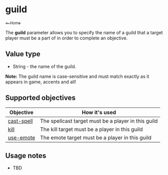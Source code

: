 # guild

<a href="../index.md"><sub>← Home</sub></a>

The **guild** parameter allows you to specify the name of a guild that a target player must be a part of in order to complete an objective.

## Value type

* String - the name of the guild.

**Note:** The guild name is case-sensitive and must match exactly as it appears in game, accents and all!

## Supported objectives

| Objective | How it's used |
|---|---|
| [cast-spell](../objectives/cast-spell.md) | The spellcast target must be a player in this guild |
| [kill](../objectives/kill.md) | The kill target must be a player in this guild |
| [use-emote](../objectives/use-emote.md) | The emote target must be a player in this guild |

## Usage notes

* TBD
